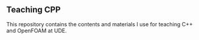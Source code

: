 ## Teaching CPP

This repository contains the contents and materials I use for teaching C++ and
OpenFOAM at UDE.
